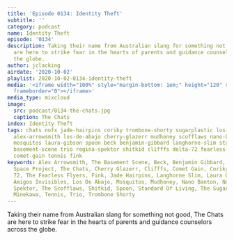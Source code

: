 ```yaml
---
title: 'Episode 0134: Identity Theft'
subtitle: ''
category: podcast
name: Identity Theft
episode: '0134'
description: Taking their name from Australian slang for something not good, The Chats
  are here to strike fear in the hearts of parents and guidance counselors across
  the globe.
author: jclacking
airdate: '2020-10-02'
playlist: 2020-10-02-0134-identity-theft
media: '<iframe width="100%" style="margin-bottom: 1em;" height="120" src="https://www.mixcloud.com/widget/iframe/?feed=%2Fthe-lacking-org%2Feyo08f-134-identity-theft%2F&hide_artwork=1&hide_cover=1&light=1"
  frameborder="0"></iframe>'
media_type: mixcloud
image:
  src: podcast/0134-the-chats.jpg
  caption: The Chats
index: Identity Theft
tags: chats nofx jade-hairpins coriky trombone-shorty sugarplastic los-amigos-invisibles
  alex-arrowsmith los-de-abajo cherry-glazerr mudhoney scofflaws nano-banton cambodian-space-project
  mosquitos laura-gibson spoon beck benjamin-gibbard langhorne-slim standard-of-living
  basement-scene trio regina-spektor shitkid clifffs delta-72 fearless-flyers takako-minekawa
  comet-gain tennis fink
keywords: Alex Arrowsmith, The Basement Scene, Beck, Benjamin Gibbard, The Cambodian
  Space Project, The Chats, Cherry Glazerr, Clifffs, Comet Gain, Coriky, The Delta
  72, The Fearless Flyers, Fink, Jade Hairpins, Langhorne Slim, Laura Gibson, Los
  Amigos Invisibles, Los De Abajo, Mosquitos, Mudhoney, Nano Banton, NoFX, Regina
  Spektor, The Scofflaws, Shitkid, Spoon, Standard Of Living, The Sugarplastic, Takako
  Minekawa, Tennis, Trio, Trombone Shorty
---
```

Taking their name from Australian slang for something not good, The Chats are here to strike fear in the hearts of parents and guidance counselors across the globe.
